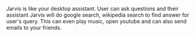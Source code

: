 Jarvis is like your desktop assistant. User can ask questions and their assistant Jarvis will do google search, wikipedia search to find answer for user's query.
This can even play music, open youtube and can also send emails to your friends.
